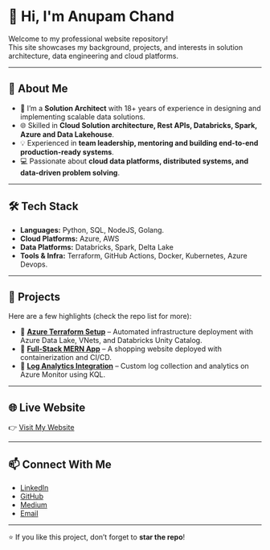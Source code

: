 # 👋 Hi, I'm Anupam Chand  

Welcome to my professional website repository!  
This site showcases my background, projects, and interests in solution architecture, data engineering and cloud platforms.  

---

## 🚀 About Me  
- 🔭 I’m a **Solution Architect** with 18+ years of experience in designing and implementing scalable data solutions.  
- 🌐 Skilled in **Cloud Solution architecture, Rest APIs, Databricks, Spark, Azure and Data Lakehouse**.  
- 💡 Experienced in **team leadership, mentoring and building end-to-end production-ready systems**.  
- 💻 Passionate about **cloud data platforms, distributed systems, and data-driven problem solving**.  

---

## 🛠️ Tech Stack  
- **Languages:** Python, SQL, NodeJS, Golang.   
- **Cloud Platforms:** Azure, AWS 
- **Data Platforms:** Databricks, Spark, Delta Lake  
- **Tools & Infra:** Terraform, GitHub Actions, Docker, Kubernetes, Azure Devops.  

---

## 📂 Projects  
Here are a few highlights (check the repo list for more):  
- 🔹 **[Azure Terraform Setup](#)** – Automated infrastructure deployment with Azure Data Lake, VNets, and Databricks Unity Catalog.  
- 🔹 **[Full-Stack MERN App](#)** – A shopping website deployed with containerization and CI/CD.  
- 🔹 **[Log Analytics Integration](#)** – Custom log collection and analytics on Azure Monitor using KQL.  

---

## 🌐 Live Website  
👉 [Visit My Website](#)  

---

## 📫 Connect With Me  
- [LinkedIn](https://www.linkedin.com/in/anupam-chand-8b325a52/)  
- [GitHub](https://github.com/anuthereaper)
- [Medium](https://medium.com/@anupamchand)  
- [Email](mailto:anupamchand@gmail.com)  

---

⭐ If you like this project, don’t forget to **star the repo**!  
